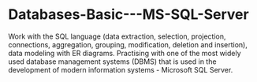 # Databases-Basic---MS-SQL-Server
 Work with the SQL language (data extraction, selection, projection, connections, aggregation, grouping, modification, deletion and insertion), data modeling with ER diagrams. Practising with one of the most widely used database management systems (DBMS) that is used in the development of modern information systems - Microsoft SQL Server.
